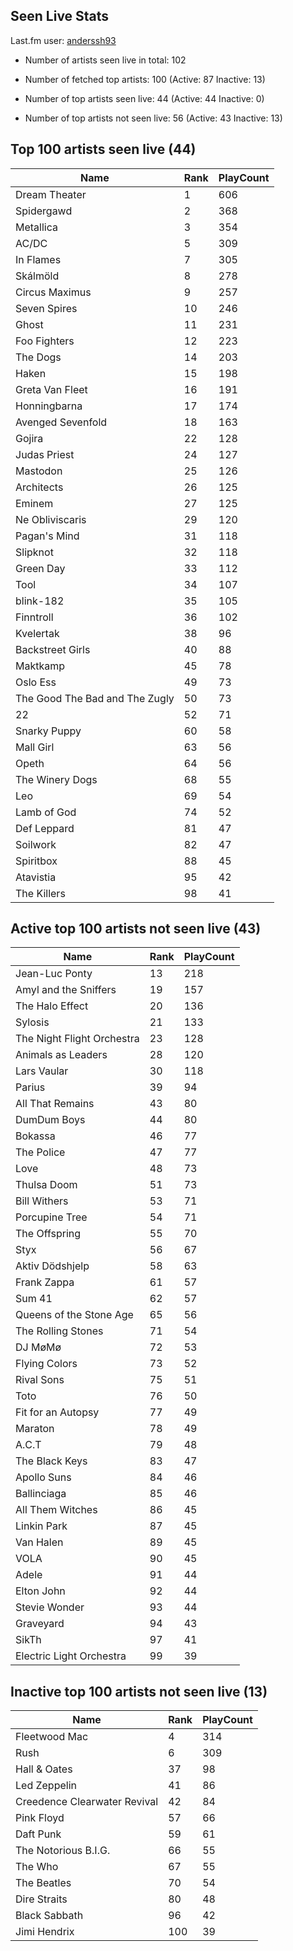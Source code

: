 ## Seen Live Stats

Last.fm user: [anderssh93](https://www.last.fm/user/anderssh93)

- Number of artists seen live in total: 102

- Number of fetched top artists: 100 (Active: 87 Inactive: 13)

- Number of top artists seen live: 44 (Active: 44 Inactive: 0)

- Number of top artists not seen live: 56 (Active: 43 Inactive: 13)

## Top 100 artists seen live (44)

Name                           | Rank | PlayCount
------------------------------ | ---- | ---------
Dream Theater                  | 1    | 606      
Spidergawd                     | 2    | 368      
Metallica                      | 3    | 354      
AC/DC                          | 5    | 309      
In Flames                      | 7    | 305      
Skálmöld                       | 8    | 278      
Circus Maximus                 | 9    | 257      
Seven Spires                   | 10   | 246      
Ghost                          | 11   | 231      
Foo Fighters                   | 12   | 223      
The Dogs                       | 14   | 203      
Haken                          | 15   | 198      
Greta Van Fleet                | 16   | 191      
Honningbarna                   | 17   | 174      
Avenged Sevenfold              | 18   | 163      
Gojira                         | 22   | 128      
Judas Priest                   | 24   | 127      
Mastodon                       | 25   | 126      
Architects                     | 26   | 125      
Eminem                         | 27   | 125      
Ne Obliviscaris                | 29   | 120      
Pagan's Mind                   | 31   | 118      
Slipknot                       | 32   | 118      
Green Day                      | 33   | 112      
Tool                           | 34   | 107      
blink-182                      | 35   | 105      
Finntroll                      | 36   | 102      
Kvelertak                      | 38   | 96       
Backstreet Girls               | 40   | 88       
Maktkamp                       | 45   | 78       
Oslo Ess                       | 49   | 73       
The Good The Bad and The Zugly | 50   | 73       
22                             | 52   | 71       
Snarky Puppy                   | 60   | 58       
Mall Girl                      | 63   | 56       
Opeth                          | 64   | 56       
The Winery Dogs                | 68   | 55       
Leo                            | 69   | 54       
Lamb of God                    | 74   | 52       
Def Leppard                    | 81   | 47       
Soilwork                       | 82   | 47       
Spiritbox                      | 88   | 45       
Atavistia                      | 95   | 42       
The Killers                    | 98   | 41       

## Active top 100 artists not seen live (43)

Name                       | Rank | PlayCount
-------------------------- | ---- | ---------
Jean-Luc Ponty             | 13   | 218      
Amyl and the Sniffers      | 19   | 157      
The Halo Effect            | 20   | 136      
Sylosis                    | 21   | 133      
The Night Flight Orchestra | 23   | 128      
Animals as Leaders         | 28   | 120      
Lars Vaular                | 30   | 118      
Parius                     | 39   | 94       
All That Remains           | 43   | 80       
DumDum Boys                | 44   | 80       
Bokassa                    | 46   | 77       
The Police                 | 47   | 77       
Love                       | 48   | 73       
Thulsa Doom                | 51   | 73       
Bill Withers               | 53   | 71       
Porcupine Tree             | 54   | 71       
The Offspring              | 55   | 70       
Styx                       | 56   | 67       
Aktiv Dödshjelp            | 58   | 63       
Frank Zappa                | 61   | 57       
Sum 41                     | 62   | 57       
Queens of the Stone Age    | 65   | 56       
The Rolling Stones         | 71   | 54       
DJ MøMø                    | 72   | 53       
Flying Colors              | 73   | 52       
Rival Sons                 | 75   | 51       
Toto                       | 76   | 50       
Fit for an Autopsy         | 77   | 49       
Maraton                    | 78   | 49       
A.C.T                      | 79   | 48       
The Black Keys             | 83   | 47       
Apollo Suns                | 84   | 46       
Ballinciaga                | 85   | 46       
All Them Witches           | 86   | 45       
Linkin Park                | 87   | 45       
Van Halen                  | 89   | 45       
VOLA                       | 90   | 45       
Adele                      | 91   | 44       
Elton John                 | 92   | 44       
Stevie Wonder              | 93   | 44       
Graveyard                  | 94   | 43       
SikTh                      | 97   | 41       
Electric Light Orchestra   | 99   | 39       

## Inactive top 100 artists not seen live (13)

Name                         | Rank | PlayCount
---------------------------- | ---- | ---------
Fleetwood Mac                | 4    | 314      
Rush                         | 6    | 309      
Hall & Oates                 | 37   | 98       
Led Zeppelin                 | 41   | 86       
Creedence Clearwater Revival | 42   | 84       
Pink Floyd                   | 57   | 66       
Daft Punk                    | 59   | 61       
The Notorious B.I.G.         | 66   | 55       
The Who                      | 67   | 55       
The Beatles                  | 70   | 54       
Dire Straits                 | 80   | 48       
Black Sabbath                | 96   | 42       
Jimi Hendrix                 | 100  | 39       
